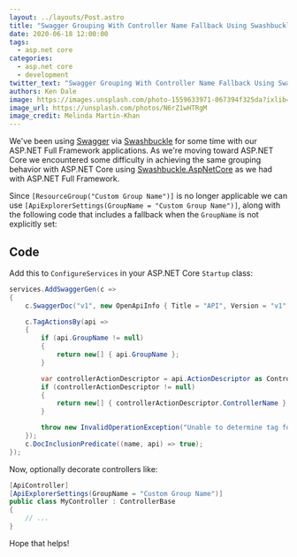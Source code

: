```yaml
---
layout: ../layouts/Post.astro
title: "Swagger Grouping With Controller Name Fallback Using Swashbuckle.AspNetCore"
date: 2020-06-18 12:00:00
tags:
  - asp.net core
categories:
  - asp.net core
  - development
twitter_text: "Swagger Grouping With Controller Name Fallback Using Swashbuckle.AspNetCore #aspnetcore"
authors: Ken Dale
image: https://images.unsplash.com/photo-1559633971-067394f325da?ixlib=rb-1.2.1&auto=format&fit=crop&w=1000&q=80
image_url: https://unsplash.com/photos/N6rZ1wHTRgM
image_credit: Melinda Martin-Khan
---
```


We've been using [Swagger](https://swagger.io/) via [Swashbuckle](https://github.com/domaindrivendev/Swashbuckle) for some time with our ASP.NET Full Framework applications. As we're moving toward ASP.NET Core we encountered some difficulty in achieving the same grouping behavior with ASP.NET Core using [Swashbuckle.AspNetCore](https://github.com/domaindrivendev/Swashbuckle.AspNetCore) as we had with ASP.NET Full Framework.

Since `[ResourceGroup("Custom Group Name")]` is no longer applicable we can use `[ApiExplorerSettings(GroupName = "Custom Group Name")]`, along with the following code that includes a fallback when the `GroupName` is not explicitly set:

## Code

Add this to `ConfigureServices` in your ASP.NET Core `Startup` class:

```csharp
services.AddSwaggerGen(c =>
{
    c.SwaggerDoc("v1", new OpenApiInfo { Title = "API", Version = "v1" });

    c.TagActionsBy(api =>
    {
        if (api.GroupName != null)
        {
            return new[] { api.GroupName };
        }

        var controllerActionDescriptor = api.ActionDescriptor as ControllerActionDescriptor;
        if (controllerActionDescriptor != null)
        {
            return new[] { controllerActionDescriptor.ControllerName };
        }

        throw new InvalidOperationException("Unable to determine tag for endpoint.");
    });
    c.DocInclusionPredicate((name, api) => true);
});
```

Now, optionally decorate controllers like:

```csharp
[ApiController]
[ApiExplorerSettings(GroupName = "Custom Group Name")]
public class MyController : ControllerBase
{
    // ...
}
```

Hope that helps!
